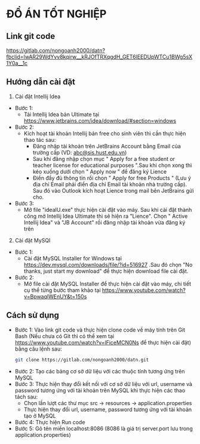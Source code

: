 # ĐỒ ÁN TỐT NGHIỆP

## Link git code
https://gitlab.com/nongoanh2000/datn?fbclid=IwAR29WdYvv8kqirw__kRJOfTRXqgdH_GET6lEEDUpWTCu1BWg5sX1Y0a__1c

## Hướng dẫn cài đặt
1. Cài đặt Intellij Idea
- Bước 1: 
  - Tải Intellij Idea bản Ultimate tại https://www.jetbrains.com/idea/download/#section=windows
- Bước 2:
  - Kích hoạt tài khoản Intellij bản free cho sinh viên thì cần thực hiện thao tác sau:
    - Đăng nhập tài khoản trên JetBrains Account bằng Email của trường cấp (VD: abc@sis.hust.edu.vn)
    - Sau khi đăng nhập chọn mục " Apply for a free student or teacher license for educational purposes ".Sau khi chọn xong thì kéo xuống dưới chọn " Apply now " để đăng ký Lience
    - Điền đầy đủ thông tin rồi chọn " Apply for free Products " (Lưu ý địa chỉ Email phải điền địa chỉ Email tài khoản nhà trường cấp). Sau đó vào Outlook kích hoạt Lience trong mail bên JetBrains gửi cho.
- Bước 3:
  - Mở file "ideaIU.exe" thực hiện cài đặt vào máy. Sau khi cài đặt thành công mở Intellij Idea Ultimate thì sẽ hiện ra "Lience". Chọn " Active Intellij Idea" và "JB Account" rồi đăng nhập tài khoản vừa đăng ký trên 

2. Cài đặt MySQl
- Bước 1:
  - Cài đặt MySQL Installer for Windows tại https://dev.mysql.com/downloads/file/?id=516927  .Sau đó chọn "No thanks, just start my download" để thực hiện download file cài đặt.
- Bước 2:
  - Mở file cài đặt MySQL Installer để thực hiện cài đặt vào máy, chi tiết cụ thể từng bước tham khảo tại https://www.youtube.com/watch?v=BpwaqlWEnUY&t=150s
  
## Cách sử dụng
- Bước 1: Vào link git code và thực hiện clone code về máy tính trên Git Bash (Nếu chưa có Git thì có thể xem tại https://www.youtube.com/watch?v=lFiceMCN0Ns để thực hiện cài đặt) bằng câu lệnh sau:
  ```bash
  git clone https://gitlab.com/nongoanh2000/datn.git
  ```
- Bước 2: Tạo các bảng cơ sở dữ liệu với các thuộc tính tương ứng trên MySQL
- Bước 3: Thực hiện thay đổi kết nối với cơ sở dữ liệu với url, username và password tương ứng với tài khoản trên MySQL khi thực hiện các thao tách sau:
  - Chọn lần lượt các thư mục src -> resources -> application.properties
  - Thực hiện thay đổi url, username, password tương ứng với tài khoản tạo ở MySQL
- Bước 4: Thực hiện Run code
- Bước 5: Gõ tên miền localhost:8086 (8086 là giá trị server.port lưu trong application.properties)
   
